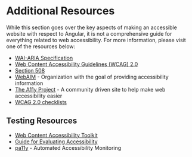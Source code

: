 # Additional Resources

While this section goes over the key aspects of making an accessible website with respect to Angular, it is not a comprehensive guide for everything related to web accessibility. For more information, please visit one of the resources below:

* [WAI-ARIA Specification](https://www.w3.org/TR/wai-aria/)
* [Web Content Accessibility Guidelines \(WCAG\) 2.0](https://www.w3.org/TR/WCAG20/)
* [Section 508](https://www.section508.gov/)
* [WebAIM](http://webaim.org/) - Organization with the goal of providing accessibility information
* [The A11y Project](http://a11yproject.com/) - A community driven site to help make web accessibility easier
* [WCAG 2.0 checklists](https://www.wuhcag.com/wcag-checklist/)

## Testing Resources

* [Web Content Accessibility Toolkit](https://www.w3.org/WAI/ER/tools/)
* [Guide for Evaluating Accessibility](https://www.w3.org/WAI/eval/Overview.html)
* [pa11y](http://pa11y.org/) - Automated Accessibility Monitoring

